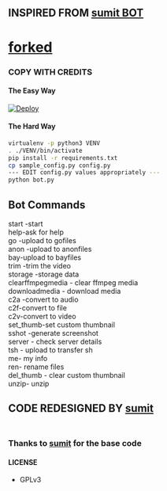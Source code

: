 ## INSPIRED FROM [sumit BOT](http://t.me/sumiturl4bot)

# [forked](https://github.com/svkll/sumit)


### COPY WITH CREDITS

#### The Easy Way

[![Deploy](https://www.herokucdn.com/deploy/button.svg)](https://heroku.com/deploy?template=https://github.com/svkll/sumit)

#### The Hard Way

```sh
virtualenv -p python3 VENV
. ./VENV/bin/activate
pip install -r requirements.txt
cp sample_config.py config.py
--- EDIT config.py values appropriately ---
python bot.py
```
## Bot Commands

start -start <br>
help-ask for help <br>
go -upload to gofiles <br>
anon -upload to anonfiles<br>
bay-upload to bayfiles<br>
trim -trim the video<br>
storage -storage data<br>
clearffmpegmedia - clear ffmpeg media<br>
downloadmedia - download media<br>
c2a -convert to audio<br>
c2f-convert to file<br>
c2v-convert to video<br>
set_thumb-set custom thumbnail<br>
sshot -generate screenshot<br>
server - check server details <br>
tsh - upload to transfer sh<br>
me- my info<br>
ren- rename files<br>
del_thumb - clear custom thumbnail<br>
unzip- unzip


## CODE REDESIGNED BY [sumit](https://github.com/svkll)<br><br>
### Thanks to [sumit](https://github.com/svkll) for the base code
#### LICENSE
- GPLv3

